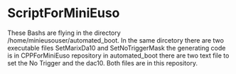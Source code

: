 # ScriptForMiniEuso

These Bashs are flying in the directory /home/minieusouser/automated_boot.
In the same dircetory there are two executable files SetMarixDa10 and SetNoTriggerMask the generating code is in CPPForMiniEuso
repository in automated_boot there are two text file to set the No Trigger and the dac10. Both files are in this repository.

